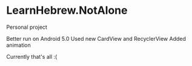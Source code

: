 # LearnHebrew.NotAlone
Personal project

Better run on Android 5.0
Used new CardView and RecyclerView
Added animation

Currently that's all :(
